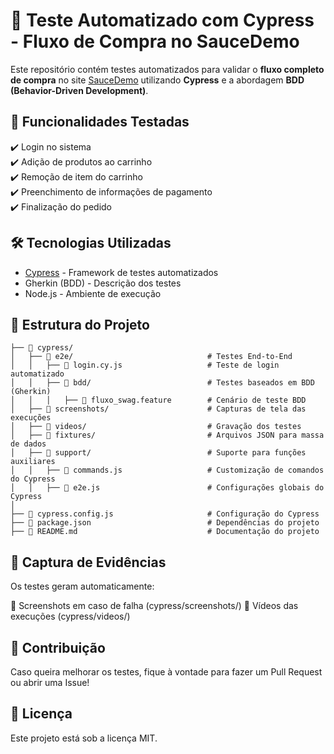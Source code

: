 # 🚀 Teste Automatizado com Cypress - Fluxo de Compra no SauceDemo

Este repositório contém testes automatizados para validar o **fluxo completo de compra** no site [SauceDemo](https://www.saucedemo.com/) utilizando **Cypress** e a abordagem **BDD (Behavior-Driven Development)**.

## 📌 **Funcionalidades Testadas**
✔️ Login no sistema  
✔️ Adição de produtos ao carrinho  
✔️ Remoção de item do carrinho  
✔️ Preenchimento de informações de pagamento  
✔️ Finalização do pedido  

## 🛠 **Tecnologias Utilizadas**
- [Cypress](https://www.cypress.io/) - Framework de testes automatizados
- Gherkin (BDD) - Descrição dos testes
- Node.js - Ambiente de execução

## 📂 **Estrutura do Projeto**

````
├── 📂 cypress/
│   ├── 📂 e2e/                              # Testes End-to-End
│   │   ├── 📝 login.cy.js                   # Teste de login automatizado
│   │   ├── 📂 bdd/                          # Testes baseados em BDD (Gherkin)
│   │   │   ├── 📝 fluxo_swag.feature        # Cenário de teste BDD
│   ├── 📂 screenshots/                      # Capturas de tela das execuções
│   ├── 📂 videos/                           # Gravação dos testes
│   ├── 📂 fixtures/                         # Arquivos JSON para massa de dados
│   ├── 📂 support/                          # Suporte para funções auxiliares
│   │   ├── 📝 commands.js                   # Customização de comandos do Cypress
│   │   ├── 📝 e2e.js                        # Configurações globais do Cypress
│
├── 📄 cypress.config.js                     # Configuração do Cypress
├── 📄 package.json                          # Dependências do projeto
├── 📄 README.md                             # Documentação do projeto
````


## 🎥 **Captura de Evidências**
Os testes geram automaticamente: 

📸 Screenshots em caso de falha (cypress/screenshots/) 
🎥 Vídeos das execuções (cypress/videos/)

## 👥 **Contribuição**
Caso queira melhorar os testes, fique à vontade para fazer um Pull Request ou abrir uma Issue!

## 📄 **Licença**
Este projeto está sob a licença MIT.
